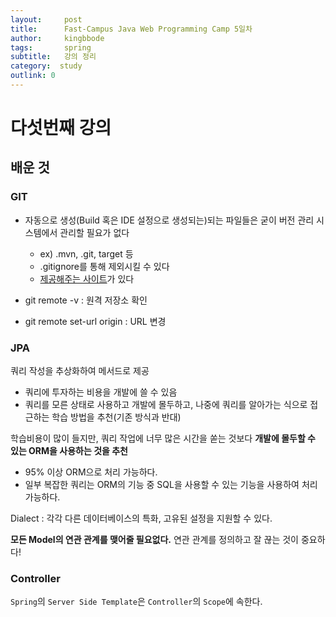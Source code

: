 ```yaml
---
layout:     post
title:      Fast-Campus Java Web Programming Camp 5일차
author:     kingbbode
tags:       spring
subtitle:   강의 정리
category:  study
outlink: 0
---
```


다섯번째 강의
===========

배운 것
-------

### GIT

-	자동으로 생성(Build 혹은 IDE 설정으로 생성되는)되는 파일들은 굳이 버전 관리 시스템에서 관리할 필요가 없다

	-	ex) .mvn, .git, target 등
	-	.gitignore를 통해 제외시킬 수 있다
	-	[제공해주는 사이트](gitignore.io)가 있다

-	git remote -v : 원격 저장소 확인

-	git remote set-url origin : URL 변경

### JPA

쿼리 작성을 추상화하여 메서드로 제공

-	쿼리에 투자하는 비용을 개발에 쓸 수 있음
-	쿼리를 모른 상태로 사용하고 개발에 몰두하고, 나중에 쿼리를 알아가는 식으로 접근하는 학습 방법을 추천(기존 방식과 반대)

학습비용이 많이 들지만, 쿼리 작업에 너무 많은 시간을 쏟는 것보다 **개발에 몰두할 수 있는 ORM을 사용하는 것을 추천**

-	95% 이상 ORM으로 처리 가능하다.
-	일부 복잡한 쿼리는 ORM의 기능 중 SQL을 사용할 수 있는 기능을 사용하여 처리 가능하다.

Dialect : 각각 다른 데이터베이스의 특화, 고유된 설정을 지원할 수 있다.

**모든 Model의 연관 관계를 맺어줄 필요없다.** 연관 관계를 정의하고 잘 끊는 것이 중요하다!

### Controller

`Spring`의 `Server Side Template`은 `Controller`의 `Scope`에 속한다.
